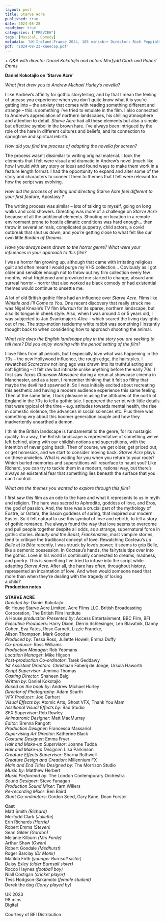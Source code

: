 ```yaml
---
layout: post
title: Starve Acre
published: true
date: 2024-08-28
readtime: true
categories: ['PREVIEW']
tags: [Musical, Comedy]
metadata: 'UK-Ireland-France 2024, 105 mins<br> Director: Rich Peppiatt'
pdf: '2024-08-23-kneecap.pdf'
---
```



_+ Q&A with director Daniel Kokotajlo and actors Morfydd Clark and Robert Emms_

**Daniel Kokotajlo on ‘Starve Acre’**  

_What first drew you to Andrew Michael Hurley’s novella?_

I like Andrew’s affinity for gothic storytelling, and by that I mean the feeling of unease you experience when you don’t quite know what it is you’re getting into – the anxiety that comes with reading something different and strange – this is something I’ve tried to emulate in the film. I also connected to Andrew’s appreciation of northern landscapes, his chilling atmosphere and attention to detail. _Starve Acre_ had all these elements but also a simple but effective symbol in the brown hare. I’ve always been intrigued by the role of the hare in different cultures and beliefs, and its connection to springtime and spiritual rebirth.

_How did you find the process of adapting the novella for screen?_

The process wasn’t dissimilar to writing original material. I took the elements that I felt were visual and dramatic in Andrew’s novel (much like how I would with any story or idea) and found ways to make them work in a feature length format. I had the opportunity to expand and alter some of the story and characters to connect them to themes that I felt were relevant for how the script was evolving.

_How did the process of writing and directing_ Starve Acre _feel different to your first feature,_ Apostasy _?_

The writing process was similar – lots of talking to myself, going on long walks and cold showers. Directing was more of a challenge on _Starve Acre_ because of all the additional elements. Shooting on location in a remote environment prone to hostile climatic conditions was hard enough… then throw in several animals, complicated puppetry, child actors, a covid outbreak that shut us down, and you’re getting close to what felt like our own little _Burden of Dreams_.

_Have you always been drawn to the horror genre? What were your influences in your approach to this film?_

I was a horror fan growing up, although that came with irritating religious guilt and often meant I would purge my VHS collection… Obviously as I got older and sensible enough not to throw out my film collection every few months, what frightened and provoked me started to change; absurd and surreal horror – horror that also worked as black comedy or had existential themes would continue to unsettle me.

A lot of old British gothic films had an influence over _Starve Acre_. Films like _Whistle and I’ll Come to You_. One recent discovery that really struck me was Nigel Kneale’s TV film _Murrain_ for its sparse, northern landscape, but also its tongue in cheek style. Also, when I was around 4 or 5 years old, I was subjected to Jan Svankmajer’s _Alice_ – which scared the living daylights out of me. The stop-motion taxidermy white rabbit was something I instantly thought back to when considering how to approach shooting the animal.

_What role does the English landscape play in the story you are seeking to tell here? Did you enjoy working with the period setting of the film?_

I love films from all periods, but I especially love what was happening in the 70s – the new Hollywood influence, the rough edge, the hairstyles. I rewatched _Scarecrow_ not long ago was drawn into its truthful acting and soft lighting – it felt raw but intimate unlike anything before the early 70s. I first saw _Texas Chainsaw Massacre_ during a rerun at showcase cinema in Manchester, and as a teen, I remember thinking that it felt so filthy that maybe the devil had spawned it. So I was initially excited about recreating this aesthetic and having a modern audience experience this same feeling. Then at the same time, I took pleasure in using the attitudes of the north of England in the 70s to tell a gothic tale. I peppered the script with little details that were typical of the time – e.g. attitudes towards mental health, the rise in domestic violence, the advances in social sciences etc. Plus there was something wry about this boomer generation couple and how they inadvertently unearthed a demon.

I think the British landscape is fundamental to the genre, for its nostalgic quality. In a way, the British landscape is representative of something we’ve left behind, along with our childish notions and superstitions, with the intention of never going back. Then of course, we get older, get priced out, or get homesick, and we start to consider moving back. _Starve Acre_ plays on these anxieties. What is waiting for you when you return to your roots? Which buried memories and superstitions will resurface to haunt you? Like Richard, you can try to tackle them in a modern, rational way, but there’s always an existential fear that something lies beneath the surface that you can’t control.

_What are the themes you wanted to explore through this film?_

I first saw this film as an ode to the hare and what it represents to us in myth and religion. The hare was sacred to Aphrodite, goddess of love, and Eros, the god of passion. And, the hare was a crucial part of the mythology of Eostre, or Ostara, the Saxon goddess of spring, that inspired our modern Easter. So it felt natural to use this symbol of love and rebirth, to tell a story of gothic romance. I’ve always found the way that love seems to overcome and pull people together despite all odds, as a strange, supernatural force in gothic stories. _Beauty and the Beast_, _Frankenstein_, most vampire stories, tend to critique the traditional concept of love. Rewatching Cocteau’s _La Belle et la Bête_ recently, I was struck by love’s power; it seems to grip Belle, like a demonic possession. In Cocteau’s hands, the fairytale tips over into the gothic. Love in his world is continually connected to dreams, madness, and poetry. This is something I’ve tried to infuse into the script while adapting _Starve Acre_. After all, the hare has often, throughout history, represented an incantation of love. And when would someone need that more than when they’re dealing with the tragedy of losing  
a child?  
**Production notes**  
<br>
**STARVE ACRE**  
_Directed by_: Daniel Kokotajlo  
©: House Starve Acre Limited, Acre Films LLC, British Broadcasting Corporation, The British Film Institute  
_A_ House _production_
_Presented by_: Access Entertainment, BBC Film, BFI  
_Executive Producers_: Harry Dixon, Derrin Schlesinger, Len Blavatnik, Danny Cohen, Eva Yates, Rose Garnett, Lizzie Francke,  
Alison Thompson, Mark Gooder  
_Produced by_: Tessa Ross, Juliette Howell, Emma Duffy  
_Co-producer_: Ross Williams  
_Production Manager_: Rob Yeomans  
_Location Manager_: Mike Higson  
_Post-production Co-ordinator_: Tarek Geddawy  
_1st Assistant Directors_: Christiaan Faberij de Jonge, Ursula Haworth  
_Script Supervisor_: Jemima Thomas  
_Casting Director_: Shaheen Baig  
_Written by_: Daniel Kokotajlo  
_Based on the book by_: Andrew Michael Hurley  
_Director of Photography_: Adam Scarth  
_VFX Producer_: Joe Carhart  
_Visual Effects by_: Atomic Arts, Ghost VFX,  Thank You Mam  
_Assitional Visual Effects by_: Bad Studio  
_SFX Supervisor_: Rob Rowley  
_Animatronic Designer_: Matt MacMurray  
_Editor_: Brenna Rangott  
_Production Designer_: Francesca Massariol  
_Supervising Art Director_: Katherine Black  
_Costume Designer_: Emma Fryer  
_Hair and Make-up Supervisor_: Joanne Tudda  
_Hair and Make-up Designer_: Lisa Parkinson  
_Creature Effects Supervisor_: Sharna Rothwell  
_Creature Design and Creation_: Millennium FX  
_Main and End Titles Designed by_:  The Morrison Studio  
_Music by_: Matthew Herbert  
_Music Performed by_:  The London Contemporary Orchestra  
_Sound Designer_: Steve Fanagan  
_Production Sound Mixer_: Tarn Willers  
_Re-recording Mixer_: Ben Baird  
_Stunt Co-ordinators_: Gordon Seed, Gary Kane, Dean Forster  

**Cast**  
Matt Smith _(Richard)_  
Morfydd Clark _(Juliette)_  
Erin Richards _(Harrie)_  
Robert Emms _(Steven)_  
Sean Gilder _(Gordon)_  
Melanie Kilburn _(Mrs Forde)_  
Arthur Shaw _(Owen)_  
Robert Goodale _(Medhurst)_  
Roger Barclay _(Dr Monk)_  
Matilda Firth _(younger Burnsall sister)_  
Daisy Exley _(older Burnsall sister)_  
Rocco Haynes _(football boy)_  
Niall Costigan _(cricket player)_  
Tess Hodgson-Sakamoto _(female student)_  
Derek the dog _(Corey played by)_  

UK 2023  
98 mins  
Digital  

Courtesy of BFI Distribution
<!--stackedit_data:
eyJoaXN0b3J5IjpbMTQ3MzgwMDA0NV19
-->